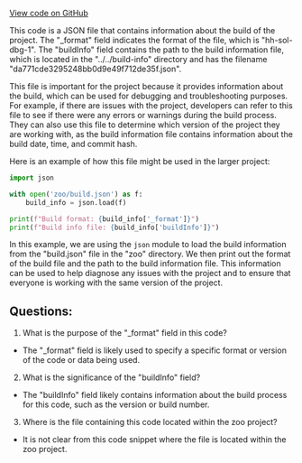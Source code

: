 [View code on GitHub](zoo-labs/zoo/blob/master/contracts/artifacts/src/DropEggs.sol/DropEggs1.dbg.json)

This code is a JSON file that contains information about the build of the project. The "_format" field indicates the format of the file, which is "hh-sol-dbg-1". The "buildInfo" field contains the path to the build information file, which is located in the "../../build-info" directory and has the filename "da771cde3295248bb0d9e49f712de35f.json".

This file is important for the project because it provides information about the build, which can be used for debugging and troubleshooting purposes. For example, if there are issues with the project, developers can refer to this file to see if there were any errors or warnings during the build process. They can also use this file to determine which version of the project they are working with, as the build information file contains information about the build date, time, and commit hash.

Here is an example of how this file might be used in the larger project:

```python
import json

with open('zoo/build.json') as f:
    build_info = json.load(f)

print(f"Build format: {build_info['_format']}")
print(f"Build info file: {build_info['buildInfo']}")
```

In this example, we are using the `json` module to load the build information from the "build.json" file in the "zoo" directory. We then print out the format of the build file and the path to the build information file. This information can be used to help diagnose any issues with the project and to ensure that everyone is working with the same version of the project.
## Questions: 
 1. What is the purpose of the "_format" field in this code?
- The "_format" field is likely used to specify a specific format or version of the code or data being used.

2. What is the significance of the "buildInfo" field?
- The "buildInfo" field likely contains information about the build process for this code, such as the version or build number.

3. Where is the file containing this code located within the zoo project?
- It is not clear from this code snippet where the file is located within the zoo project.